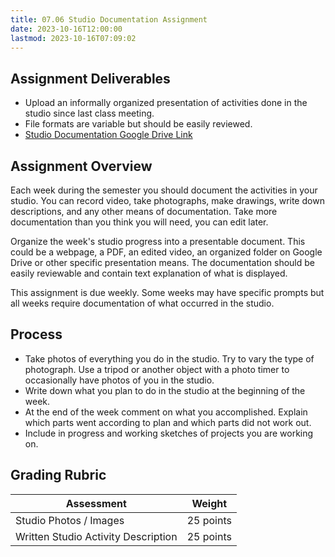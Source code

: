 ```yaml
---
title: 07.06 Studio Documentation Assignment
date: 2023-10-16T12:00:00
lastmod: 2023-10-16T07:09:02
---
```


## Assignment Deliverables

- Upload an informally organized presentation of activities done in the studio since last class meeting.
- File formats are variable but should be easily reviewed.
- [Studio Documentation Google Drive Link](https://drive.google.com/drive/folders/1hjuECFgM1s41mL3VRXQOHbtWmA-XLc-p)

## Assignment Overview

Each week during the semester you should document the activities in your studio. You can record video, take photographs, make drawings, write down descriptions, and any other means of documentation. Take more documentation than you think you will need, you can edit later.

Organize the week's studio progress into a presentable document. This could be a webpage, a PDF, an edited video, an organized folder on Google Drive or other specific presentation means. The documentation should be easily reviewable and contain text explanation of what is displayed.

This assignment is due weekly. Some weeks may have specific prompts but all weeks require documentation of what occurred in the studio.

## Process

- Take photos of everything you do in the studio. Try to vary the type of photograph. Use a tripod or another object with a photo timer to occasionally have photos of you in the studio.
- Write down what you plan to do in the studio at the beginning of the week.
- At the end of the week comment on what you accomplished. Explain which parts went according to plan and which parts did not work out.
- Include in progress and working sketches of projects you are working on.

## Grading Rubric

<div class="responsive-table-markdown">

| Assessment                          | Weight    |
| ----------------------------------- | --------- |
| Studio Photos / Images              | 25 points |
| Written Studio Activity Description | 25 points |

</div>
